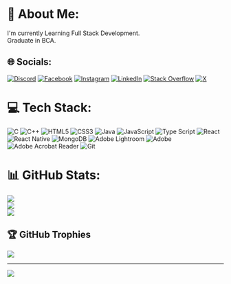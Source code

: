 
# 💫 About Me:
I'm currently Learning Full Stack Development.<br>Graduate in BCA.


## 🌐 Socials:
[![Discord](https://img.shields.io/badge/Discord-%237289DA.svg?logo=discord&logoColor=white)](https://discord.gg/sadhique#5376) [![Facebook](https://img.shields.io/badge/Facebook-%231877F2.svg?logo=Facebook&logoColor=white)](https://facebook.com/sadhiquekpz) [![Instagram](https://img.shields.io/badge/Instagram-%23E4405F.svg?logo=Instagram&logoColor=white)](https://instagram.com/_sq_ck_) [![LinkedIn](https://img.shields.io/badge/LinkedIn-%230077B5.svg?logo=linkedin&logoColor=white)](https://linkedin.com/in/sadhique-ali) [![Stack Overflow](https://img.shields.io/badge/-Stackoverflow-FE7A16?logo=stack-overflow&logoColor=white)](https://stackoverflow.com/users/Sadhique) [![X](https://img.shields.io/badge/X-black.svg?logo=X&logoColor=white)](https://x.com/Sadhique_ck) 

# 💻 Tech Stack:
![C](https://img.shields.io/badge/c-%2300599C.svg?style=plastic&logo=c&logoColor=white) ![C++](https://img.shields.io/badge/c++-%2300599C.svg?style=plastic&logo=c%2B%2B&logoColor=white) ![HTML5](https://img.shields.io/badge/html5-%23E34F26.svg?style=plastic&logo=html5&logoColor=white) ![CSS3](https://img.shields.io/badge/css3-%231572B6.svg?style=plastic&logo=css3&logoColor=white) ![Java](https://img.shields.io/badge/java-%23ED8B00.svg?style=plastic&logo=openjdk&logoColor=white) ![JavaScript](https://img.shields.io/badge/javascript-%23323330.svg?style=plastic&logo=javascript&logoColor=%23F7DF1E) ![Type Script](https://img.shields.io/badge/typescript-%23323330.svg?style=plastic&logo=javascript&logoColor=%23F7DF1E) ![React](https://img.shields.io/badge/react-%2320232a.svg?style=plastic&logo=react&logoColor=%2361DAFB) ![React Native](https://img.shields.io/badge/react_native-%2320232a.svg?style=plastic&logo=react&logoColor=%2361DAFB) ![MongoDB](https://img.shields.io/badge/MongoDB-%234ea94b.svg?style=plastic&logo=mongodb&logoColor=white) ![Adobe Lightroom](https://img.shields.io/badge/Adobe%20Lightroom-31A8FF.svg?style=plastic&logo=Adobe%20Lightroom&logoColor=white) ![Adobe](https://img.shields.io/badge/adobe-%23FF0000.svg?style=plastic&logo=adobe&logoColor=white) ![Adobe Acrobat Reader](https://img.shields.io/badge/Adobe%20Acrobat%20Reader-EC1C24.svg?style=plastic&logo=Adobe%20Acrobat%20Reader&logoColor=white) ![Git](https://img.shields.io/badge/git-%23F05033.svg?style=plastic&logo=git&logoColor=white)
# 📊 GitHub Stats:
![](https://github-readme-stats.vercel.app/api?username=sadhiqueck&theme=dark&hide_border=false&include_all_commits=true&count_private=false)<br/>
![](https://github-readme-streak-stats.herokuapp.com/?user=sadhiqueck&theme=dark&hide_border=false)<br/>
![](https://github-readme-stats.vercel.app/api/top-langs/?username=sadhiqueck&theme=dark&hide_border=false&include_all_commits=true&count_private=false&layout=compact)

## 🏆 GitHub Trophies
![](https://github-profile-trophy.vercel.app/?username=sadhiqueck&theme=dark&no-frame=false&no-bg=true&margin-w=4)

---
[![](https://visitcount.itsvg.in/api?id=sadhiqueck&icon=0&color=0)](https://visitcount.itsvg.in)

<!-- Proudly created with GPRM ( https://gprm.itsvg.in ) -->
